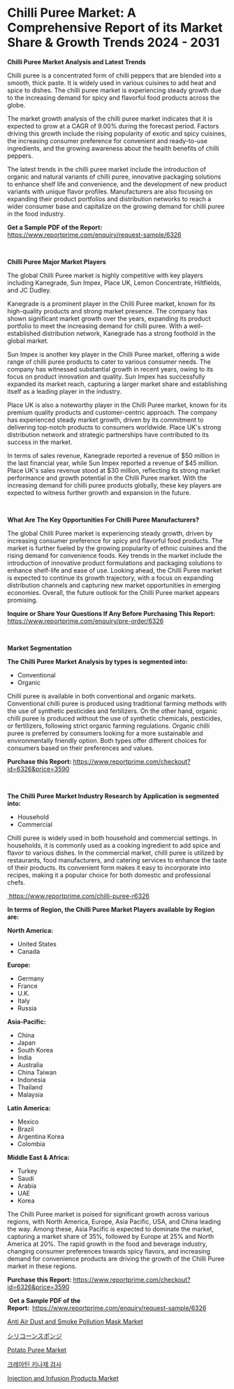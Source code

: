 <p><h1>Chilli Puree Market: A Comprehensive Report of its Market Share & Growth Trends 2024 - 2031</h1></p><p><strong>Chilli Puree Market Analysis and Latest Trends</strong></p>
<p><p>Chilli puree is a concentrated form of chilli peppers that are blended into a smooth, thick paste. It is widely used in various cuisines to add heat and spice to dishes. The chilli puree market is experiencing steady growth due to the increasing demand for spicy and flavorful food products across the globe.</p><p>The market growth analysis of the chilli puree market indicates that it is expected to grow at a CAGR of 9.00% during the forecast period. Factors driving this growth include the rising popularity of exotic and spicy cuisines, the increasing consumer preference for convenient and ready-to-use ingredients, and the growing awareness about the health benefits of chilli peppers.</p><p>The latest trends in the chilli puree market include the introduction of organic and natural variants of chilli puree, innovative packaging solutions to enhance shelf life and convenience, and the development of new product variants with unique flavor profiles. Manufacturers are also focusing on expanding their product portfolios and distribution networks to reach a wider consumer base and capitalize on the growing demand for chilli puree in the food industry.</p></p>
<p><strong>Get a Sample PDF of the Report:&nbsp;</strong> <a href="https://www.reportprime.com/enquiry/request-sample/6326">https://www.reportprime.com/enquiry/request-sample/6326</a></p>
<p>&nbsp;</p>
<p><strong>Chilli Puree Major Market Players</strong></p>
<p><p>The global Chilli Puree market is highly competitive with key players including Kanegrade, Sun Impex, Place UK, Lemon Concentrate, Hiltfields, and JC Dudley. </p><p>Kanegrade is a prominent player in the Chilli Puree market, known for its high-quality products and strong market presence. The company has shown significant market growth over the years, expanding its product portfolio to meet the increasing demand for chilli puree. With a well-established distribution network, Kanegrade has a strong foothold in the global market.</p><p>Sun Impex is another key player in the Chilli Puree market, offering a wide range of chilli puree products to cater to various consumer needs. The company has witnessed substantial growth in recent years, owing to its focus on product innovation and quality. Sun Impex has successfully expanded its market reach, capturing a larger market share and establishing itself as a leading player in the industry.</p><p>Place UK is also a noteworthy player in the Chilli Puree market, known for its premium quality products and customer-centric approach. The company has experienced steady market growth, driven by its commitment to delivering top-notch products to consumers worldwide. Place UK's strong distribution network and strategic partnerships have contributed to its success in the market.</p><p>In terms of sales revenue, Kanegrade reported a revenue of $50 million in the last financial year, while Sun Impex reported a revenue of $45 million. Place UK's sales revenue stood at $30 million, reflecting its strong market performance and growth potential in the Chilli Puree market. With the increasing demand for chilli puree products globally, these key players are expected to witness further growth and expansion in the future.</p></p>
<p>&nbsp;</p>
<p><strong>What Are The Key Opportunities For Chilli Puree Manufacturers?</strong></p>
<p><p>The global Chilli Puree market is experiencing steady growth, driven by increasing consumer preference for spicy and flavorful food products. The market is further fueled by the growing popularity of ethnic cuisines and the rising demand for convenience foods. Key trends in the market include the introduction of innovative product formulations and packaging solutions to enhance shelf-life and ease of use. Looking ahead, the Chilli Puree market is expected to continue its growth trajectory, with a focus on expanding distribution channels and capturing new market opportunities in emerging economies. Overall, the future outlook for the Chilli Puree market appears promising.</p></p>
<p><strong>Inquire or Share Your Questions If Any Before Purchasing This Report:</strong> <a href="https://www.reportprime.com/enquiry/pre-order/6326">https://www.reportprime.com/enquiry/pre-order/6326</a></p>
<p>&nbsp;</p>
<p><strong>Market Segmentation</strong></p>
<p><strong>The Chilli Puree Market Analysis by types is segmented into:</strong></p>
<p><ul><li>Conventional</li><li>Organic</li></ul></p>
<p><p>Chilli puree is available in both conventional and organic markets. Conventional chilli puree is produced using traditional farming methods with the use of synthetic pesticides and fertilizers. On the other hand, organic chilli puree is produced without the use of synthetic chemicals, pesticides, or fertilizers, following strict organic farming regulations. Organic chilli puree is preferred by consumers looking for a more sustainable and environmentally friendly option. Both types offer different choices for consumers based on their preferences and values.</p></p>
<p><strong>Purchase this Report:&nbsp;</strong><a href="https://www.reportprime.com/checkout?id=6326&price=3590">https://www.reportprime.com/checkout?id=6326&price=3590</a></p>
<p>&nbsp;</p>
<p><strong>The Chilli Puree Market Industry Research by Application is segmented into:</strong></p>
<p><ul><li>Household</li><li>Commercial</li></ul></p>
<p><p>Chilli puree is widely used in both household and commercial settings. In households, it is commonly used as a cooking ingredient to add spice and flavor to various dishes. In the commercial market, chilli puree is utilized by restaurants, food manufacturers, and catering services to enhance the taste of their products. Its convenient form makes it easy to incorporate into recipes, making it a popular choice for both domestic and professional chefs.</p></p>
<p><a href="https://www.reportprime.com/chilli-puree-r6326">&nbsp;https://www.reportprime.com/chilli-puree-r6326</a></p>
<p><strong>In terms of Region, the Chilli Puree Market Players available by Region are:</strong></p>
<p>
    <p> <strong> North America: </strong>
        <ul>
            <li>United States</li>
            <li>Canada</li>
        </ul>
        </p> 
    <p> <strong> Europe: </strong>
        <ul>
            <li>Germany</li>
            <li>France</li>
            <li>U.K.</li>
            <li>Italy</li>
            <li>Russia</li>
        </ul>
        </p> 
    <p> <strong> Asia-Pacific: </strong>
        <ul>
            <li>China</li>
            <li>Japan</li>
            <li>South Korea</li>
            <li>India</li>
            <li>Australia</li>
            <li>China Taiwan</li>
            <li>Indonesia</li>
            <li>Thailand</li>
            <li>Malaysia</li>
        </ul>
        </p> 
    <p> <strong> Latin America: </strong>
        <ul>
            <li>Mexico</li>
            <li>Brazil</li>
            <li>Argentina Korea</li>
            <li>Colombia</li>
        </ul>
        </p> 
    <p> <strong> Middle East & Africa: </strong>
        <ul>
            <li>Turkey</li>
            <li>Saudi</li>
            <li>Arabia</li>
            <li>UAE</li>
            <li>Korea</li>
        </ul>
    </p>
    </p>
<p><p>The Chilli Puree market is poised for significant growth across various regions, with North America, Europe, Asia Pacific, USA, and China leading the way. Among these, Asia Pacific is expected to dominate the market, capturing a market share of 35%, followed by Europe at 25% and North America at 20%. The rapid growth in the food and beverage industry, changing consumer preferences towards spicy flavors, and increasing demand for convenience products are driving the growth of the Chilli Puree market in these regions.</p></p>
<p><strong>Purchase this Report: </strong><a href="https://www.reportprime.com/checkout?id=6326&price=3590">https://www.reportprime.com/checkout?id=6326&price=3590</a></p>
<p>&nbsp;<strong>Get a Sample PDF of the Report:&nbsp;&nbsp;</strong><a href="https://www.reportprime.com/enquiry/request-sample/6326">https://www.reportprime.com/enquiry/request-sample/6326</a></p>
<p><strong></strong></p>
<p><p><a href="https://medium.com/@tedbrakus/analyzing-anti-air-dust-and-smoke-pollution-mask-market-dynamics-and-growth-drivers-and-forecasted-7021f5cbd9f0">Anti Air Dust and Smoke Pollution Mask Market</a></p><p><a href="https://medium.com/@addiehirthe05/%E3%82%B7%E3%83%AA%E3%82%B3%E3%83%BC%E3%83%B3%E3%82%B9%E3%83%9D%E3%83%B3%E3%82%B8%E5%B8%82%E5%A0%B4%E3%83%AC%E3%83%9D%E3%83%BC%E3%83%88-%E8%A3%BD%E5%93%81%E3%82%BF%E3%82%A4%E3%83%97-%E3%82%B7%E3%83%BC%E3%83%88-%E3%83%81%E3%83%A5%E3%83%BC%E3%83%96-%E3%81%9D%E3%81%AE%E4%BB%96-%E3%82%A8%E3%83%B3%E3%83%89%E3%83%A6%E3%83%BC%E3%82%B9-%E8%BC%B8%E9%80%81-%E7%9F%B3%E6%B2%B9%E5%8C%96%E5%AD%A6-%E9%9B%BB%E5%AD%90-%E3%81%9D%E3%81%AE%E4%BB%96-%E5%9C%B0%E5%9F%9F%E5%88%A52024%E5%B9%B4-2031%E5%B9%B4-6b99c3bc0339">シリコーンスポンジ</a></p><p><a href="https://github.com/sardarp081/Market-Research-Report-List-1/blob/main/potato-puree-market.md">Potato Puree Market</a></p><p><a href="https://medium.com/@daveblock56/2024%EB%85%84%EB%B6%80%ED%84%B0-2031%EB%85%84%EA%B9%8C%EC%A7%80-%ED%81%AC%EB%A0%88%EC%95%84%ED%8B%B4-%ED%82%A4%EB%82%98%EC%A0%9C-%EA%B2%80%EC%82%AC-%EC%8B%9C%EC%9E%A5-%EC%A0%90%EC%9C%A0%EC%9C%A8-%EB%B0%8F-%EA%B2%BD%EC%9F%81-%ED%92%8D%EA%B2%BD%EC%97%90-%EB%8C%80%ED%95%9C-%ED%86%B5%EC%B0%B0%EB%A0%A5-6353d3ee57b8">크레아틴 키나제 검사</a></p><p><a href="https://issuu.com/reportprime-2/docs/injection-and-infusion-products-market-size-2030.p">Injection and Infusion Products Market</a></p></p>